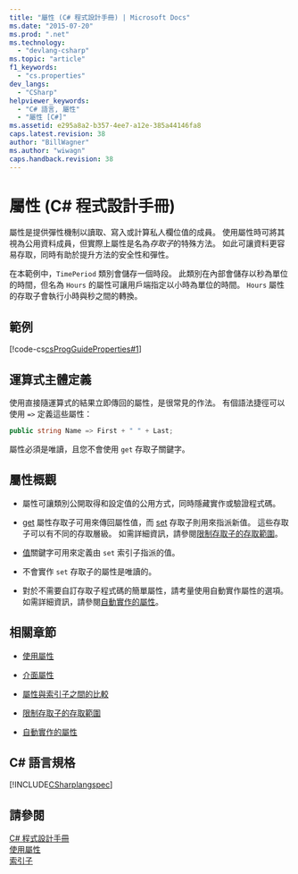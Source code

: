 ```yaml
---
title: "屬性 (C# 程式設計手冊) | Microsoft Docs"
ms.date: "2015-07-20"
ms.prod: ".net"
ms.technology: 
  - "devlang-csharp"
ms.topic: "article"
f1_keywords: 
  - "cs.properties"
dev_langs: 
  - "CSharp"
helpviewer_keywords: 
  - "C# 語言, 屬性"
  - "屬性 [C#]"
ms.assetid: e295a8a2-b357-4ee7-a12e-385a44146fa8
caps.latest.revision: 38
author: "BillWagner"
ms.author: "wiwagn"
caps.handback.revision: 38
---
```

# 屬性 (C# 程式設計手冊)
屬性是提供彈性機制以讀取、寫入或計算私人欄位值的成員。  使用屬性時可將其視為公用資料成員，但實際上屬性是名為*存取子*的特殊方法。  如此可讓資料更容易存取，同時有助於提升方法的安全性和彈性。  
  
 在本範例中，`TimePeriod` 類別會儲存一個時段。  此類別在內部會儲存以秒為單位的時間，但名為 `Hours` 的屬性可讓用戶端指定以小時為單位的時間。  `Hours` 屬性的存取子會執行小時與秒之間的轉換。  
  
## 範例  
 [!code-cs[csProgGuideProperties#1](../../../csharp/programming-guide/classes-and-structs/codesnippet/CSharp/properties_1.cs)]  
  
## 運算式主體定義  
 使用直接隨運算式的結果立即傳回的屬性，是很常見的作法。  有個語法捷徑可以使用 `=>` 定義這些屬性：  
  
```c#  
public string Name => First + " " + Last;   
```  
  
 屬性必須是唯讀，且您不會使用 `get` 存取子關鍵字。  
  
## 屬性概觀  
  
-   屬性可讓類別公開取得和設定值的公用方式，同時隱藏實作或驗證程式碼。  
  
-   [get](../../../csharp/language-reference/keywords/get.md) 屬性存取子可用來傳回屬性值，而 [set](../../../csharp/language-reference/keywords/set.md) 存取子則用來指派新值。  這些存取子可以有不同的存取層級。  如需詳細資訊，請參閱[限制存取子的存取範圍](../../../csharp/programming-guide/classes-and-structs/restricting-accessor-accessibility.md)。  
  
-   [值](../../../csharp/language-reference/keywords/value.md)關鍵字可用來定義由 `set` 索引子指派的值。  
  
-   不會實作 `set` 存取子的屬性是唯讀的。  
  
-   對於不需要自訂存取子程式碼的簡單屬性，請考量使用自動實作屬性的選項。  如需詳細資訊，請參閱[自動實作的屬性](../../../csharp/programming-guide/classes-and-structs/auto-implemented-properties.md)。  
  
## 相關章節  
  
-   [使用屬性](../../../csharp/programming-guide/classes-and-structs/using-properties.md)  
  
-   [介面屬性](../../../csharp/programming-guide/classes-and-structs/interface-properties.md)  
  
-   [屬性與索引子之間的比較](../../../csharp/programming-guide/indexers/comparison-between-properties-and-indexers.md)  
  
-   [限制存取子的存取範圍](../../../csharp/programming-guide/classes-and-structs/restricting-accessor-accessibility.md)  
  
-   [自動實作的屬性](../../../csharp/programming-guide/classes-and-structs/auto-implemented-properties.md)  
  
## C\# 語言規格  
 [!INCLUDE[CSharplangspec](../../../csharp/language-reference/keywords/includes/csharplangspec-md.md)]  
  
## 請參閱  
 [C\# 程式設計手冊](../../../csharp/programming-guide/index.md)   
 [使用屬性](../../../csharp/programming-guide/classes-and-structs/using-properties.md)   
 [索引子](../../../csharp/programming-guide/indexers/index.md)